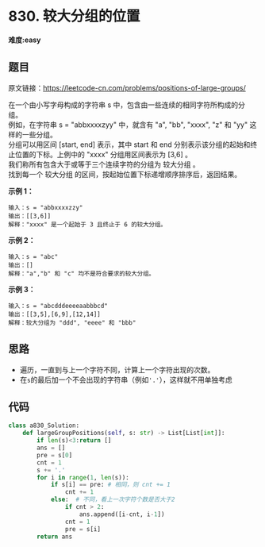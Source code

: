 # 830. 较大分组的位置
**难度:easy**
## 题目
原文链接：https://leetcode-cn.com/problems/positions-of-large-groups/

在一个由小写字母构成的字符串 s 中，包含由一些连续的相同字符所构成的分组。  
例如，在字符串 s = "abbxxxxzyy" 中，就含有 "a", "bb", "xxxx", "z" 和 "yy" 这样的一些分组。  
分组可以用区间 [start, end] 表示，其中 start 和 end 分别表示该分组的起始和终止位置的下标。上例中的 "xxxx" 分组用区间表示为 [3,6] 。  
我们称所有包含大于或等于三个连续字符的分组为 较大分组 。  
找到每一个 较大分组 的区间，按起始位置下标递增顺序排序后，返回结果。

**示例 1：**
```
输入：s = "abbxxxxzzy"
输出：[[3,6]]
解释："xxxx" 是一个起始于 3 且终止于 6 的较大分组。
```
**示例 2：**
```
输入：s = "abc"
输出：[]
解释："a","b" 和 "c" 均不是符合要求的较大分组。
```
**示例 3：**
```
输入：s = "abcdddeeeeaabbbcd"
输出：[[3,5],[6,9],[12,14]]
解释：较大分组为 "ddd", "eeee" 和 "bbb"
```

## 思路
* 遍历，一直到与上一个字符不同，计算上一个字符出现的次数。
* 在`s`的最后加一个不会出现的字符串（例如`'.'`），这样就不用单独考虑

## 代码
```python
class a830_Solution:
    def largeGroupPositions(self, s: str) -> List[List[int]]:
        if len(s)<3:return []
        ans = []
        pre = s[0]
        cnt = 1
        s += '.'
        for i in range(1, len(s)):
            if s[i] == pre: # 相同，则 cnt += 1
                cnt += 1
            else:  # 不同，看上一次字符个数是否大于2
                if cnt > 2:
                    ans.append([i-cnt, i-1])
                cnt = 1
                pre = s[i]
        return ans
```
